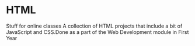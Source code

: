 # HTML
Stuff for online classes
A collection of HTML projects that include a bit of JavaScript and CSS.Done as a part of the Web Development module in First Year

